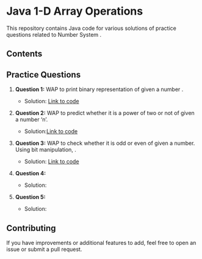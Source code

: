 # Java 1-D Array Operations

This repository contains Java code for various solutions of practice questions related to Number System .

## Contents

## Practice Questions

1. **Question 1:** WAP to print binary representation of given a number .
   - Solution: [Link to code](https://github.com/adityaprajapati10/DSA-Java/blob/main/Number%20System/Ques01.java)

2. **Question 2:** WAP to predict whether it is a power of two or not of given a number ‘n’. 
   - Solution:[Link to code](https://github.com/adityaprajapati10/DSA-Java/blob/main/Number%20System/Ques02.java)

3. **Question 3:** WAP to check whether it is odd or even of given a number. Using bit manipulation, .
   - Solution: [Link to code](https://github.com/adityaprajapati10/DSA-Java/blob/main/Number%20System/Ques03Optimize.java)

4. **Question 4:** 
   - Solution: 

5. **Question 5:** 
   - Solution: 

## Contributing

If you have improvements or additional features to add, feel free to open an issue or submit a pull request.

